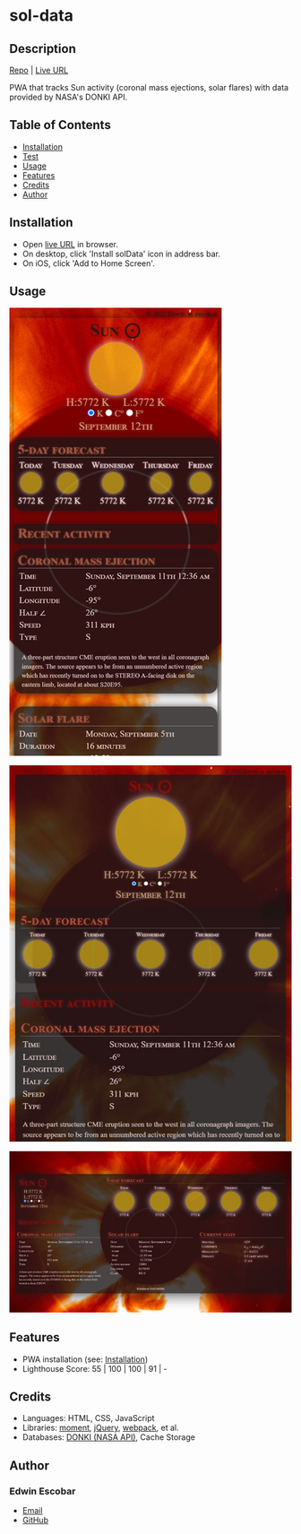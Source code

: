 
# sol-data

## Description
[Repo](https://github.com/escowin/sol-data) |
[Live URL](https://escowin.github.io/sol-data)
    
PWA that tracks Sun activity (coronal mass ejections, solar flares) with data provided by NASA's DONKI API.
  
## Table of Contents
- [Installation](#installation)
- [Test](#test)
- [Usage](#usage)
- [Features](#features)
- [Credits](#credits)
- [Author](#author)

## Installation
- Open [live URL](https://escowin.github.io/sol-data) in browser. 
- On desktop, click 'Install solData' icon in address bar.
- On iOS, click 'Add to Home Screen'.

## Usage

![mobile](./assets/images/screenshots/sol-data-sm.jpg)

![tablet](./assets/images/screenshots/sol-data-md.jpg)

![desktop](./assets/images/screenshots/sol-data-lg.jpg)

## Features
- PWA installation (see: [Installation](#installation))
- Lighthouse Score: 55 | 100 | 100 | 91 | \-

## Credits
- Languages: HTML, CSS, JavaScript
- Libraries: [moment](https://github.com/moment/moment), [jQuery](https://api.jquery.com/), [webpack](https://github.com/webpack/webpack), et al.
- Databases: [DONKI (NASA API)](https://ccmc.gsfc.nasa.gov/tools/DONKI/), Cache Storage

## Author
### Edwin Escobar
- [Email](mailto:edwin@escowinart.com)
- [GitHub](https://github.com/escowin)
